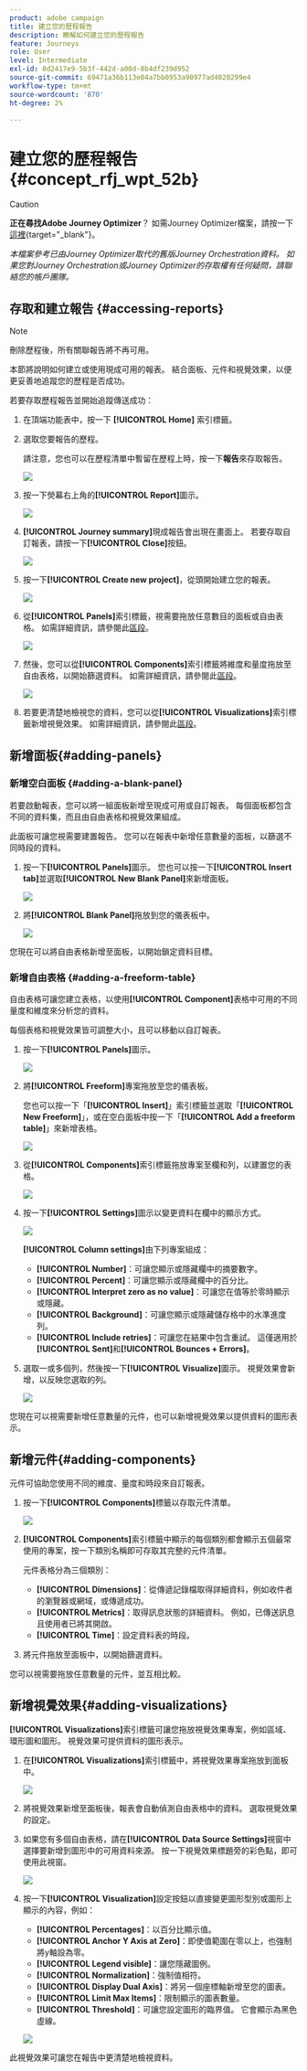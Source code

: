 ```yaml
---
product: adobe campaign
title: 建立您的歷程報告
description: 瞭解如何建立您的歷程報告
feature: Journeys
role: User
level: Intermediate
exl-id: 0d2417e9-5b3f-442d-a00d-8b4df239d952
source-git-commit: 69471a36b113e04a7bb0953a90977ad4020299e4
workflow-type: tm+mt
source-wordcount: '870'
ht-degree: 2%

---
```


# 建立您的歷程報告 {#concept_rfj_wpt_52b}


>[!CAUTION]
>
>**正在尋找Adobe Journey Optimizer**？ 如需Journey Optimizer檔案，請按一下[這裡](https://experienceleague.adobe.com/zh-hant/docs/journey-optimizer/using/ajo-home){target="_blank"}。
>
>
>_本檔案參考已由Journey Optimizer取代的舊版Journey Orchestration資料。 如果您對Journey Orchestration或Journey Optimizer的存取權有任何疑問，請聯絡您的帳戶團隊。_


## 存取和建立報告 {#accessing-reports}

>[!NOTE]
>
>刪除歷程後，所有關聯報告將不再可用。

本節將說明如何建立或使用現成可用的報表。 結合面板、元件和視覺效果，以便更妥善地追蹤您的歷程是否成功。

若要存取歷程報告並開始追蹤傳送成功：

1. 在頂端功能表中，按一下 **[!UICONTROL Home]** 索引標籤。

1. 選取您要報告的歷程。

   請注意，您也可以在歷程清單中暫留在歷程上時，按一下&#x200B;**報告**&#x200B;來存取報告。

   ![](../assets/dynamic_report_journey.png)

1. 按一下熒幕右上角的&#x200B;**[!UICONTROL Report]**&#x200B;圖示。

   ![](../assets/dynamic_report_journey_2.png)

1. **[!UICONTROL Journey summary]**&#x200B;現成報告會出現在畫面上。 若要存取自訂報表，請按一下&#x200B;**[!UICONTROL Close]**&#x200B;按鈕。

   ![](../assets/dynamic_report_journey_12.png)

1. 按一下&#x200B;**[!UICONTROL Create new project]**，從頭開始建立您的報表。

   ![](../assets/dynamic_report_journey_3.png)

1. 從&#x200B;**[!UICONTROL Panels]**&#x200B;索引標籤，視需要拖放任意數目的面板或自由表格。 如需詳細資訊，請參閱此[區段](#adding-panels)。

   ![](../assets/dynamic_report_journey_4.png)

1. 然後，您可以從&#x200B;**[!UICONTROL Components]**&#x200B;索引標籤將維度和量度拖放至自由表格，以開始篩選資料。 如需詳細資訊，請參閱此[區段](#adding-components)。

   ![](../assets/dynamic_report_journey_5.png)

1. 若要更清楚地檢視您的資料，您可以從&#x200B;**[!UICONTROL Visualizations]**&#x200B;索引標籤新增視覺效果。 如需詳細資訊，請參閱此[區段](#adding-visualizations)。

## 新增面板{#adding-panels}

### 新增空白面板 {#adding-a-blank-panel}

若要啟動報表，您可以將一組面板新增至現成可用或自訂報表。 每個面板都包含不同的資料集，而且由自由表格和視覺效果組成。

此面板可讓您視需要建置報告。 您可以在報表中新增任意數量的面板，以篩選不同時段的資料。

1. 按一下&#x200B;**[!UICONTROL Panels]**&#x200B;圖示。 您也可以按一下&#x200B;**[!UICONTROL Insert tab]**&#x200B;並選取&#x200B;**[!UICONTROL New Blank Panel]**&#x200B;來新增面板。

   ![](../assets/dynamic_report_panel_1.png)

1. 將&#x200B;**[!UICONTROL Blank Panel]**&#x200B;拖放到您的儀表板中。

   ![](../assets/dynamic_report_panel.png)

您現在可以將自由表格新增至面板，以開始鎖定資料目標。

### 新增自由表格 {#adding-a-freeform-table}

自由表格可讓您建立表格，以使用&#x200B;**[!UICONTROL Component]**&#x200B;表格中可用的不同量度和維度來分析您的資料。

每個表格和視覺效果皆可調整大小，且可以移動以自訂報表。

1. 按一下&#x200B;**[!UICONTROL Panels]**&#x200B;圖示。

   ![](../assets/dynamic_report_panel_1.png)

1. 將&#x200B;**[!UICONTROL Freeform]**&#x200B;專案拖放至您的儀表板。

   您也可以按一下「**[!UICONTROL Insert]**」索引標籤並選取「**[!UICONTROL New Freeform]**」，或在空白面板中按一下「**[!UICONTROL Add a freeform table]**」來新增表格。

   ![](../assets/dynamic_report_panel_2.png)

1. 從&#x200B;**[!UICONTROL Components]**&#x200B;索引標籤拖放專案至欄和列，以建置您的表格。

   ![](../assets/dynamic_report_freeform_3.png)

1. 按一下&#x200B;**[!UICONTROL Settings]**&#x200B;圖示以變更資料在欄中的顯示方式。

   ![](../assets/dynamic_report_freeform_4.png)

   **[!UICONTROL Column settings]**&#x200B;由下列專案組成：

   * **[!UICONTROL Number]**：可讓您顯示或隱藏欄中的摘要數字。
   * **[!UICONTROL Percent]**：可讓您顯示或隱藏欄中的百分比。
   * **[!UICONTROL Interpret zero as no value]**：可讓您在值等於零時顯示或隱藏。
   * **[!UICONTROL Background]**：可讓您顯示或隱藏儲存格中的水準進度列。
   * **[!UICONTROL Include retries]**：可讓您在結果中包含重試。 這僅適用於&#x200B;**[!UICONTROL Sent]**&#x200B;和&#x200B;**[!UICONTROL Bounces + Errors]**。

1. 選取一或多個列，然後按一下&#x200B;**[!UICONTROL Visualize]**&#x200B;圖示。 視覺效果會新增，以反映您選取的列。

   ![](../assets/dynamic_report_freeform_5.png)

您現在可以視需要新增任意數量的元件，也可以新增視覺效果以提供資料的圖形表示。

## 新增元件{#adding-components}

元件可協助您使用不同的維度、量度和時段來自訂報表。

1. 按一下&#x200B;**[!UICONTROL Components]**&#x200B;標籤以存取元件清單。

   ![](../assets/dynamic_report_components.png)

1. **[!UICONTROL Components]**&#x200B;索引標籤中顯示的每個類別都會顯示五個最常使用的專案，按一下類別名稱即可存取其完整的元件清單。

   元件表格分為三個類別：

   * **[!UICONTROL Dimensions]**：從傳遞記錄檔取得詳細資料，例如收件者的瀏覽器或網域，或傳遞成功。
   * **[!UICONTROL Metrics]**：取得訊息狀態的詳細資料。 例如，已傳送訊息且使用者已將其開啟。
   * **[!UICONTROL Time]**：設定資料表的時段。

1. 將元件拖放至面板中，以開始篩選資料。

您可以視需要拖放任意數量的元件，並互相比較。

## 新增視覺效果{#adding-visualizations}

**[!UICONTROL Visualizations]**&#x200B;索引標籤可讓您拖放視覺效果專案，例如區域、環形圖和圖形。 視覺效果可提供資料的圖形表示。

1. 在&#x200B;**[!UICONTROL Visualizations]**&#x200B;索引標籤中，將視覺效果專案拖放到面板中。

   ![](../assets/dynamic_report_visualization_1.png)

1. 將視覺效果新增至面板後，報表會自動偵測自由表格中的資料。 選取視覺效果的設定。
1. 如果您有多個自由表格，請在&#x200B;**[!UICONTROL Data Source Settings]**&#x200B;視窗中選擇要新增到圖形中的可用資料來源。 按一下視覺效果標題旁的彩色點，即可使用此視窗。

   ![](../assets/dynamic_report_visualization_2.png)

1. 按一下&#x200B;**[!UICONTROL Visualization]**&#x200B;設定按鈕以直接變更圖形型別或圖形上顯示的內容，例如：

   * **[!UICONTROL Percentages]**：以百分比顯示值。
   * **[!UICONTROL Anchor Y Axis at Zero]**：即使值範圍在零以上，也強制將y軸設為零。
   * **[!UICONTROL Legend visible]**：讓您隱藏圖例。
   * **[!UICONTROL Normalization]**：強制值相符。
   * **[!UICONTROL Display Dual Axis]**：將另一個座標軸新增至您的圖表。
   * **[!UICONTROL Limit Max Items]**：限制顯示的圖表數量。
   * **[!UICONTROL Threshold]**：可讓您設定圖形的臨界值。 它會顯示為黑色虛線。

   ![](../assets/dynamic_report_visualization_3.png)

此視覺效果可讓您在報告中更清楚地檢視資料。
